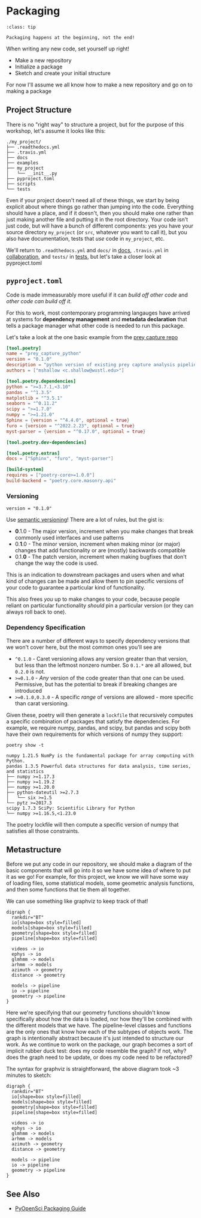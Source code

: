 # Packaging

```{admonition} Tip
:class: tip

Packaging happens at the beginning, not the end!
```

When writing any new code, set yourself up right! 

- Make a new repository
- Initialize a package
- Sketch and create your initial structure

For now I'll assume we all know how to make a new repository and go on to making a package

## Project Structure

There is no "right way" to structure a project, but for the purpose of this workshop, let's assume it looks like this:

```
./my_project/
├── .readthedocs.yml
├── .travis.yml
├── docs
├── examples
├── my_project
│   └── __init__.py
├── pyproject.toml
├── scripts
└── tests
```

Even if your project doesn't need all of these things, we start by being explicit about where things go rather than
jumping into the code. Everything should have a place, and if it doesn't, then you should make one rather than just
making another file and putting it in the root directory. Your code isn't just code, but will have a bunch of different
components: yes you have your source directory `my_project` (or `src`, whatever you want to call it), but you also have
documentation, tests that *use* code in `my_project`, etc.

We'll return to `.readthedocs.yml` and `docs/` in [docs](docs), `.travis.yml` in [collaboration](collaboration), and
`tests/` in [tests](tests), but let's take a closer look at pyproject.toml

## `pyproject.toml`

Code is made immeasurably more useful if it can *build off other code* and *other code can build off it*.

For this to work, most contemporary programming langauges have arrived at systems for **dependency management** and 
**metadata declaration** that tells a package manager what other code is needed to run this package.

Let's take a look at the one basic example from the [prey capture repo](https://github.com/wehr-lab/Prey_Capture_Python/blob/cabd5c2aff54e4099c89802361bbe784bf5b427a/pyproject.toml)

```toml
[tool.poetry]
name = "prey_capture_python"
version = "0.1.0"
description = "python version of existing prey capture analysis pipeline"
authors = ["mshallow <c.shallow@wustl.edu>"]

[tool.poetry.dependencies]
python = ">=3.7.1,<3.10"
pandas = "^1.3.5"
matplotlib = "^3.5.1"
seaborn = "^0.11.2"
scipy = ">=1.7.0"
numpy = ">=1.21.0"
Sphinx = {version = "^4.4.0", optional = true}
furo = {version = "^2022.2.23", optional = true}
myst-parser = {version = "^0.17.0", optional = true}

[tool.poetry.dev-dependencies]

[tool.poetry.extras]
docs = ["Sphinx", "furo", "myst-parser"]

[build-system]
requires = ["poetry-core>=1.0.0"]
build-backend = "poetry.core.masonry.api"
```

### Versioning

`version = "0.1.0"`

Use [semantic versioning](https://semver.org/)! There are a lot of rules, but the gist is:

* **0**.1.0 - The major version, increment when you make changes that break commonly used interfaces and use patterns
* 0.**1**.0 -  The minor version, increment when making minor (or major) changes that add functionality or are (mostly) backwards compatible
* 0.1.**0** - The patch version, increment when making bugfixes that don't change the way the code is used.

This is an indication to downstream packages and users when and what kind of changes can be made and allow them to 
pin specific versions of your code to guarantee a particular kind of functionality.

This also frees *you* up to make changes to your code, because people reliant on particular functionality *should* pin 
a particular version (or they can always roll back to one).

### Dependency Specification

There are a number of different ways to specify dependency versions that we won't cover here, but the most common ones
you'll see are

* `^0.1.0` - Caret versioning allows any version greater than that version, but less than the leftmost nonzero number. 
  So `0.1.*` are all allowed, but `0.2.0` is not.
* `>=0.1.0` - *Any* version of the code greater than that one can be used. Permissive, but has the potential to break if 
  breaking changes are introduced
* `>=0.1.0,0.3.0` - A specific *range* of versions are allowed - more specific than carat versioning.

Given these, poetry will then generate a `lockfile` that recursively computes a specific combination of packages that
satisfy the dependencies. For example, we require numpy, pandas, and scipy, but pandas and scipy both have their own requirements
for which versions of numpy they support:

`poetry show -t`

```
numpy 1.21.5 NumPy is the fundamental package for array computing with Python.
pandas 1.3.5 Powerful data structures for data analysis, time series, and statistics
├── numpy >=1.17.3
├── numpy >=1.19.2
├── numpy >=1.20.0
├── python-dateutil >=2.7.3
│   └── six >=1.5 
└── pytz >=2017.3
scipy 1.7.3 SciPy: Scientific Library for Python
└── numpy >=1.16.5,<1.23.0
```

The poetry lockfile will then compute a specific version of numpy that satisfies all those constraints.


## Metastructure

Before we put any code in our repository, we should make a diagram of the basic components that will go into it so we
have some idea of where to put it as we go! For example, for this project, we know we will have some way of loading files,
some statistical models, some geometric analysis functions, and then some functions that tie them all together.

We can use something like graphviz to keep track of that!

```{graphviz}
digraph {
  rankdir="BT"
  io[shape=box style=filled]
  models[shape=box style=filled]
  geometry[shape=box style=filled]
  pipeline[shape=box style=filled]
  
  videos -> io
  ephys -> io
  glmhmm -> models
  arhmm -> models
  azimuth -> geometry
  distance -> geometry
  
  models -> pipeline
  io -> pipeline
  geometry -> pipeline
}
```

Here we're specifying that our geometry functions shouldn't know specifically about how the data is loaded, nor how they'll
be combined with the different models that we have. The pipeline-level classes and functions are the only ones that know how 
each of the subtypes of objects work. The graph is intentionally abstract because it's just intended to structure our work.
As we continue to work on the package, our graph becomes a sort of implicit rubber duck test: does my code resemble the graph?
if not, why? does the graph need to be update, or does my code need to be refactored?

The syntax for graphviz is straightforward, the above diagram took ~3 minutes to sketch:


```
digraph {
  rankdir="BT"
  io[shape=box style=filled]
  models[shape=box style=filled]
  geometry[shape=box style=filled]
  pipeline[shape=box style=filled]
  
  videos -> io
  ephys -> io
  glmhmm -> models
  arhmm -> models
  azimuth -> geometry
  distance -> geometry
  
  models -> pipeline
  io -> pipeline
  geometry -> pipeline
}
```

## See Also

- [PyOpenSci Packaging Guide](https://www.pyopensci.org/python-package-guide/)
